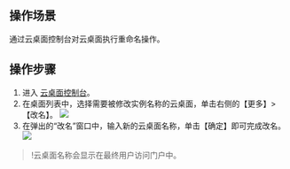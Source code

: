 ## 操作场景
通过云桌面控制台对云桌面执行重命名操作。

## 操作步骤
1. 进入 [云桌面控制台]()。
2. 在桌面列表中，选择需要被修改实例名称的云桌面，单击右侧的【更多】>【改名】。
![](https://main.qcloudimg.com/raw/81930f38aae7054a468d47131c6f440e.png)
3. 在弹出的“改名”窗口中，输入新的云桌面名称，单击【确定】即可完成改名。
![](https://main.qcloudimg.com/raw/a2e98c2fdb0e436675c9324558a82907.png)
>!云桌面名称会显示在最终用户访问门户中。
